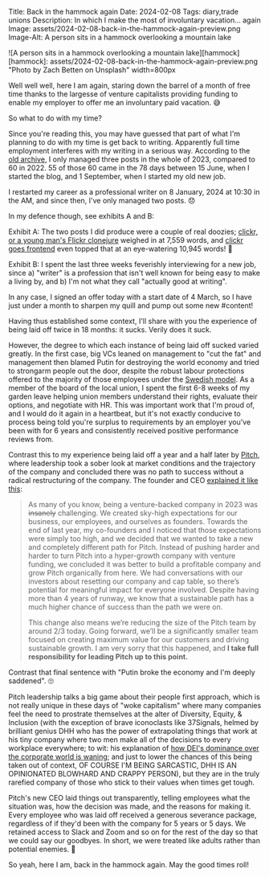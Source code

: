 Title: Back in the hammock again
Date: 2024-02-08
Tags: diary,trade unions
Description: In which I make the most of involuntary vacation... again
Image: assets/2024-02-08-back-in-the-hammock-again-preview.png
Image-Alt: A person sits in a hammock overlooking a mountain lake

![A person sits in a hammock overlooking a mountain lake][hammock]
[hammock]: assets/2024-02-08-back-in-the-hammock-again-preview.png "Photo by Zach Betten on Unsplash" width=800px

Well well well, here I am again, staring down the barrel of a month of free time
thanks to the largesse of venture capitalists providing funding to enable my
employer to offer me an involuntary paid vacation. 😅

So what to do with my time?

Since you're reading this, you may have guessed that part of what I'm planning
to do with my time is get back to writing. Apparently full time employment
interferes with my writing in a serious way. According to the [old
archive](archive.html), I only managed three posts in the whole of 2023,
compared to 60 in 2022. 55 of those 60 came in the 78 days between 15 June, when
I started the blog, and 1 September, when I started my old new job.

I restarted my career as a professional writer on 8 January, 2024 at 10:30 in
the AM, and since then, I've only managed two posts. 😞

In my defence though, see exhibits A and B:

Exhibit A: The two posts I did produce were a couple of real doozies; [clickr,
or a young man's Flickr clonejure](2024-01-17-clickr.html) weighed in at 7,559
words, and [clickr goes frontend](2024-01-22-clickr-goes-fe.html) even topped
that at an eye-watering 10,945 words! 🤯

Exhibit B: I spent the last three weeks feverishly interviewing for a new job,
since a) "writer" is a profession that isn't well known for being easy to make a
living by, and b) I'm not what they call "actually good at writing".

In any case, I signed an offer today with a start date of 4 March, so I have
just under a month to sharpen my quill and pump out some new #content!

Having thus established some context, I'll share with you the experience of
being laid off twice in 18 months: it sucks. Verily does it suck.

However, the degree to which each instance of being laid off sucked varied
greatly. In the first case, big VCs leaned on management to "cut the fat" and
management then blamed Putin for destroying the world economy and tried to
strongarm people out the door, despite the robust labour protections offered to
the majority of those employees under the [Swedish
model](https://www.unionen.se/in-english/how-swedish-labour-market-works). As a
member of the board of the local union, I spent the first 6-8 weeks of my garden
leave helping union members understand their rights, evaluate their options, and
negotiate with HR. This was important work that I'm proud of, and I would do it
again in a heartbeat, but it's not exactly conducive to process being told
you're surplus to requirements by an employer you've been with for 6 years and
consistently received positive performance reviews from.

Contrast this to my experience being laid off a year and a half later by
[Pitch](https://pitch.com/about), where leadership took a sober look at market
conditions and the trajectory of the company and concluded there was no path to
success without a radical restructuring of the company. The founder and CEO
[explained it like
this](https://twitter.com/christianreber/status/1744292271858622518):

> As many of you know, being a venture-backed company in 2023 was ~~insanely~~
> challenging. We created sky-high expectations for our business, our employees,
> and ourselves as founders. Towards the end of last year, my co-founders and I
> noticed that those expectations were simply too high, and we decided that we
> wanted to take a new and completely different path for Pitch. Instead of
> pushing harder and harder to turn Pitch into a hyper-growth company with
> venture funding, we concluded it was better to build a profitable company and
> grow Pitch organically from here. We had conversations with our investors
> about resetting our company and cap table, so there’s potential for meaningful
> impact for everyone involved. Despite having more than 4 years of runway, we
> know that a sustainable path has a much higher chance of success than the path
> we were on.
>
> This change also means we’re reducing the size of the Pitch team by around 2/3
> today. Going forward, we’ll be a significantly smaller team focused on
> creating maximum value for our customers and driving sustainable growth. I am
> very sorry that this happened, and
> **I take full responsibility for leading Pitch up to this point.**

Contrast that final sentence with "Putin broke the economy and I'm deeply
saddened". 🙄

Pitch leadership talks a big game about their people first approach, which is
not really unique in these days of "woke capitalism" where many companies feel
the need to prostrate themselves at the alter of Diversity, Equity, & Inclusion
(with the exception of brave iconoclasts like 37Signals, helmed by brilliant
genius DHH who has the power of extrapolating things that work at his tiny
company where two men make all of the decisions to every workplace everywhere;
to wit: his explanation of [how DEI's dominance over the corporate world is
waning](https://world.hey.com/dhh/the-waning-days-of-dei-s-dominance-9a5b656c);
and just to lower the chances of this being taken out of context, OF COURSE I'M
BEING SARCASTIC, DHH IS AN OPINIONATED BLOWHARD AND CRAPPY PERSON), but they are
in the truly rarefied company of those who stick to their values when times get
tough.

Pitch's new CEO laid things out transparently, telling employees what the
situation was, how the decision was made, and the reasons for making it. Every
employee who was laid off received a generous severance package, regardless of
if they'd been with the company for 5 years or 5 days. We retained access to
Slack and Zoom and so on for the rest of the day so that we could say our
goodbyes. In short, we were treated like adults rather than potential enemies.
💜

So yeah, here I am, back in the hammock again. May the good times roll!
